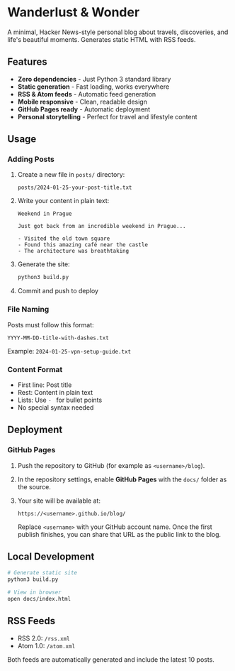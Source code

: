 # Wanderlust & Wonder

A minimal, Hacker News-style personal blog about travels, discoveries, and life's beautiful moments. Generates static HTML with RSS feeds.

## Features

- **Zero dependencies** - Just Python 3 standard library
- **Static generation** - Fast loading, works everywhere
- **RSS & Atom feeds** - Automatic feed generation
- **Mobile responsive** - Clean, readable design
- **GitHub Pages ready** - Automatic deployment
- **Personal storytelling** - Perfect for travel and lifestyle content

## Usage

### Adding Posts

1. Create a new file in `posts/` directory:
   ```
   posts/2024-01-25-your-post-title.txt
   ```

2. Write your content in plain text:
   ```
   Weekend in Prague

   Just got back from an incredible weekend in Prague...

   - Visited the old town square
   - Found this amazing café near the castle
   - The architecture was breathtaking
   ```

3. Generate the site:
   ```bash
   python3 build.py
   ```

4. Commit and push to deploy

### File Naming

Posts must follow this format:
```
YYYY-MM-DD-title-with-dashes.txt
```

Example: `2024-01-25-vpn-setup-guide.txt`

### Content Format

- First line: Post title
- Rest: Content in plain text
- Lists: Use `- ` for bullet points
- No special syntax needed

## Deployment

### GitHub Pages

1. Push the repository to GitHub (for example as `<username>/blog`).
2. In the repository settings, enable **GitHub Pages** with the `docs/` folder as the source.
3. Your site will be available at:

   ```
   https://<username>.github.io/blog/
   ```

   Replace `<username>` with your GitHub account name. Once the first publish finishes, you can share that URL as the public link to the blog.

## Local Development

```bash
# Generate static site
python3 build.py

# View in browser
open docs/index.html
```

## RSS Feeds

- RSS 2.0: `/rss.xml`
- Atom 1.0: `/atom.xml`

Both feeds are automatically generated and include the latest 10 posts.